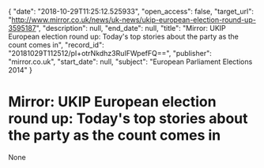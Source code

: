{
  "date": "2018-10-29T11:25:12.525933", 
  "open_access": false, 
  "target_url": "http://www.mirror.co.uk/news/uk-news/ukip-european-election-round-up-3595187", 
  "description": null, 
  "end_date": null, 
  "title": "Mirror: UKIP European election round up: Today's top stories about the party as the count comes in", 
  "record_id": "20181029T112512/pI+otrNkdhz3RuIFWpefFQ==", 
  "publisher": "mirror.co.uk", 
  "start_date": null, 
  "subject": "European Parliament Elections 2014"
}

# Mirror: UKIP European election round up: Today's top stories about the party as the count comes in

None
